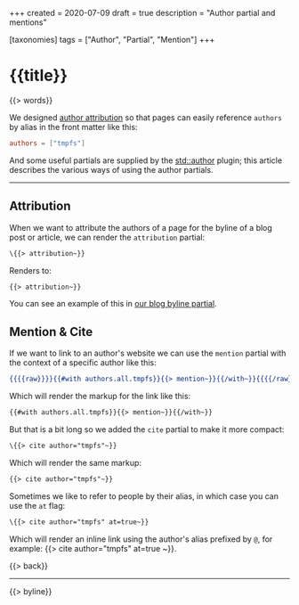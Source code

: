 +++
created = 2020-07-09
draft = true
description = "Author partial and mentions"

[taxonomies]
tags = ["Author", "Partial", "Mention"]
+++

# {{title}}

{{> words}}

We designed [author attribution][] so that pages can easily reference `authors` by alias in the front matter like this:

```toml
authors = ["tmpfs"]
```

And some useful partials are supplied by the [std::author](https://github.com/uwe-app/plugins/tree/master/std/author) plugin; this article describes the various ways of using the author partials.

---

## Attribution

When we want to attribute the authors of a page for the byline of a blog post or article, we can render the `attribution` partial:

```handlebars
\{{> attribution~}}
```

Renders to:

```html
{{> attribution~}}
```

You can see an example of this in [our blog byline partial](https://github.com/uwe-app/blog/blob/site/site/partials/byline.hbs).

## Mention & Cite

If we want to link to an author's website we can use the `mention` partial with the context of a specific author like this:

```handlebars
{{{{raw}}}}{{#with authors.all.tmpfs}}{{> mention~}}{{/with~}}{{{{/raw}}}}
```

Which will render the markup for the link like this:

```html
{{#with authors.all.tmpfs}}{{> mention~}}{{/with~}}
```

But that is a bit long so we added the `cite` partial to make it more compact:

```handlebars
\{{> cite author="tmpfs"~}}
```

Which will render the same markup:

```html
{{> cite author="tmpfs"~}}
```

Sometimes we like to refer to people by their alias, in which case you can use the `at` flag:

```handlebars
\{{> cite author="tmpfs" at=true~}}
```

Which will render an inline link using the author's alias prefixed by `@`, for example: {{> cite author="tmpfs" at=true ~}}.

{{> back}}

---

{{> byline}}

[author attribution]: https://uwe.app/docs/content/author-attribution/
